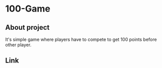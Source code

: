 # 100-Game
## About project
It's simple game where players have to compete to get 100 points before other player. 
## Link
